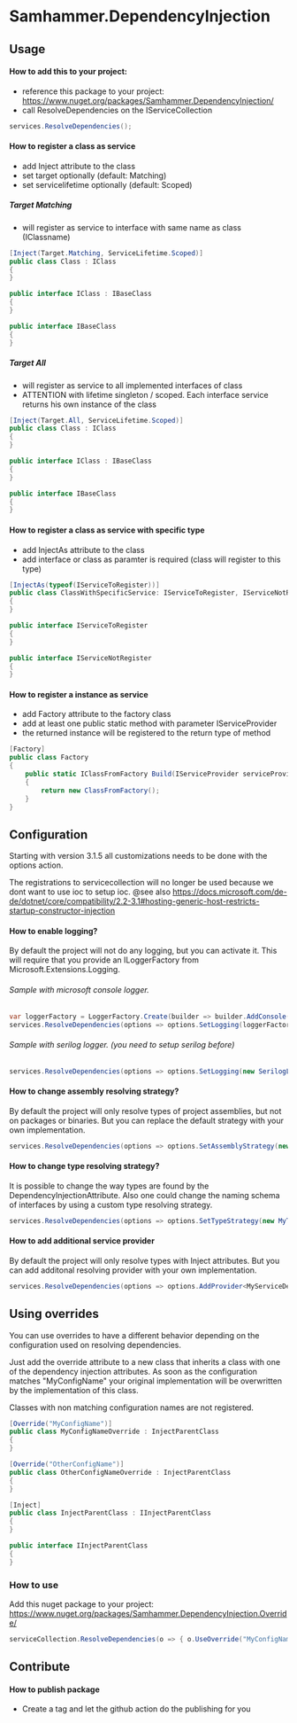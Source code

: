 # Samhammer.DependencyInjection

## Usage

#### How to add this to your project:
- reference this package to your project: https://www.nuget.org/packages/Samhammer.DependencyInjection/
- call ResolveDependencies on the IServiceCollection

```csharp
services.ResolveDependencies();
```

#### How to register a class as service
- add Inject attribute to the class
- set target optionally (default: Matching)
- set servicelifetime optionally (default: Scoped)

##### Target Matching
- will register as service to interface with same name as class (IClassname)

```csharp
[Inject(Target.Matching, ServiceLifetime.Scoped)]
public class Class : IClass
{
}

public interface IClass : IBaseClass
{
}

public interface IBaseClass
{
}
```

##### Target All
- will register as service to all implemented interfaces of class
- ATTENTION with lifetime singleton / scoped. Each interface service returns his own instance of the class

```csharp
[Inject(Target.All, ServiceLifetime.Scoped)]
public class Class : IClass
{
}

public interface IClass : IBaseClass
{
}

public interface IBaseClass
{
}
```

#### How to register a class as service with specific type
- add InjectAs attribute to the class
- add interface or class as paramter is required (class will register to this type)

```csharp
[InjectAs(typeof(IServiceToRegister))]
public class ClassWithSpecificService: IServiceToRegister, IServiceNotRegister
{
}

public interface IServiceToRegister
{
}

public interface IServiceNotRegister
{
}
```

#### How to register a instance as service
- add Factory attribute to the factory class
- add at least one public static method with parameter IServiceProvider
- the returned instance will be registered to the return type of method

```csharp
[Factory]
public class Factory
{
    public static IClassFromFactory Build(IServiceProvider serviceProvider)
    {
        return new ClassFromFactory();
    }
}
```

## Configuration
Starting with version 3.1.5 all customizations needs to be done with the options action.

The registrations to servicecollection will no longer be used because we dont want to use ioc to setup ioc.
@see also https://docs.microsoft.com/de-de/dotnet/core/compatibility/2.2-3.1#hosting-generic-host-restricts-startup-constructor-injection

#### How to enable logging?
By default the project will not do any logging, but you can activate it.
This will require that you provide an ILoggerFactory from Microsoft.Extensions.Logging.

###### Sample with microsoft console logger.
```csharp
var loggerFactory = LoggerFactory.Create(builder => builder.AddConsole().SetMinimumLevel(LogLevel.Debug));
services.ResolveDependencies(options => options.SetLogging(loggerFactory));
```

###### Sample with serilog logger. (you need to setup serilog before)
```csharp
services.ResolveDependencies(options => options.SetLogging(new SerilogLoggerFactory()));
```

#### How to change assembly resolving strategy?
By default the project will only resolve types of project assemblies, but not on packages or binaries.
But you can replace the default strategy with your own implementation.

```csharp
services.ResolveDependencies(options => options.SetAssemblyStrategy(new MyAssemblyResolvingStrategy()));
```

#### How to change type resolving strategy?
It is possible to change the way types are found by the DependencyInjectionAttribute. Also one
could change the naming schema of interfaces by using a custom type resolving strategy.

```csharp
services.ResolveDependencies(options => options.SetTypeStrategy(new MyTypeResolvingStrategy()));
```

#### How to add additional service provider
By default the project will only resolve types with Inject attributes.
But you can add additonal resolving provider with your own implementation.

```csharp
services.ResolveDependencies(options => options.AddProvider<MyServiceDescriptorProvider>((logger, o) => new MyServiceDescriptorProvider(logger, o)));
```

## Using overrides
You can use overrides to have a different behavior depending on the configuration used on resolving dependencies.

Just add the override attribute to a new class that inherits a class with one of the dependency injection attributes.
As soon as the configuration matches "MyConfigName" your original implementation will be overwritten by the implementation of this class.

Classes with non matching configuration names are not registered.

```csharp
[Override("MyConfigName")]
public class MyConfigNameOverride : InjectParentClass
{
}

[Override("OtherConfigName")]
public class OtherConfigNameOverride : InjectParentClass
{
}

[Inject]
public class InjectParentClass : IInjectParentClass
{
}

public interface IInjectParentClass
{
}
```

### How to use

Add this nuget package to your project: https://www.nuget.org/packages/Samhammer.DependencyInjection.Override/

```csharp
serviceCollection.ResolveDependencies(o => { o.UseOverride("MyConfigName"); });
```

## Contribute

#### How to publish package
- Create a tag and let the github action do the publishing for you
